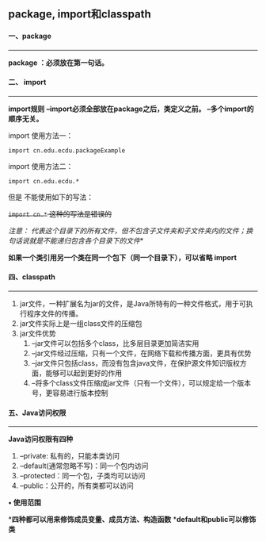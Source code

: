 ## package, import和classpath

#### 一、package

------

**package ：必须放在第一句话。**



#### 二、 import

------

**import规则**
 	**–import必须全部放在package之后，类定义之前。**
 	**–多个import的顺序无关。**

import 使用方法一：

`import cn.edu.ecdu.packageExample`

 import 使用方法二：

`import cn.edu.ecdu.*`

但是 不能使用如下的写法：

~~`import cn.*`  这种的写法是错误的~~

**注意：*  代表这个目录下的所有文件，但不包含子文件夹和子文件夹内的文件；换句话说就是不能递归包含各个目录下的文件**

**如果一个类引用另一个类在同一个包下（同一个目录下），可以省略 import** 



#### 四、classpath

------

1. jar文件，一种扩展名为jar的文件，是Java所特有的一种文件格式，用于可执行程序文件的传播。
2. jar文件实际上是一组class文件的压缩包
3. jar文件优势
   1. –jar文件可以包括多个class，比多层目录更加简洁实用
   2. –jar文件经过压缩，只有一个文件，在网络下载和传播方面，更具有优势
   3. –jar文件只包括class，而没有包含java文件，在保护源文件知识版权方面，能够可以起到更好的作用
   4. –将多个class文件压缩成jar文件（只有一个文件），可以规定给一个版本号，更容易进行版本控制



#### 五、Java访问权限

------

**Java访问权限有四种**

1. –private: 私有的，只能本类访问
2. –default(通常忽略不写)：同一个包内访问
3. –protected：同一个包，子类均可以访问
4. –public：公开的，所有类都可以访问

**• 使用范围**

***四种都可以用来修饰成员变量、成员方法、构造函数**
***default和public可以修饰类**